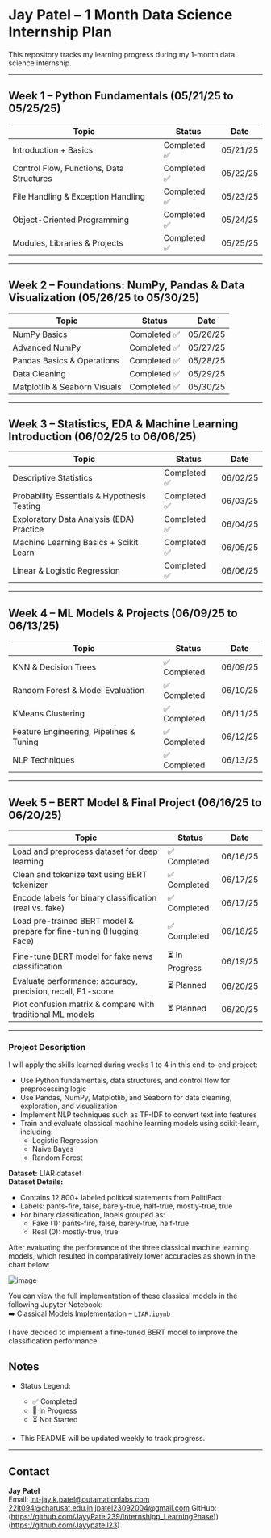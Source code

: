 # Jay Patel – 1 Month Data Science Internship Plan

This repository tracks my learning progress during my 1-month data science internship.

---

## Week 1 – Python Fundamentals (05/21/25 to 05/25/25)

| Topic                         | Status      | Date      |
|-------------------------------|-------------|-----------|
| Introduction + Basics          | Completed ✅ | 05/21/25  |
| Control Flow, Functions, Data Structures | Completed ✅ | 05/22/25  |
| File Handling & Exception Handling | Completed ✅ | 05/23/25  |
| Object-Oriented Programming   |Completed ✅ | 05/24/25  |
| Modules, Libraries & Projects |Completed ✅ | 05/25/25  |

---

## Week 2 – Foundations: NumPy, Pandas & Data Visualization (05/26/25 to 05/30/25)

| Topic                     | Status      | Date      |
|---------------------------|-------------|-----------|
| NumPy Basics              | Completed ✅ | 05/26/25  |
| Advanced NumPy            | Completed ✅ | 05/27/25  |
| Pandas Basics & Operations| Completed ✅ | 05/28/25  |
| Data Cleaning             | Completed ✅| 05/29/25  |
| Matplotlib & Seaborn Visuals | Completed ✅| 05/30/25  |

---

## Week 3 – Statistics, EDA & Machine Learning Introduction (06/02/25 to 06/06/25)

| Topic                         | Status      | Date      |
|-------------------------------|-------------|-----------|
| Descriptive Statistics         | Completed ✅ | 06/02/25  |
| Probability Essentials & Hypothesis Testing | Completed ✅ | 06/03/25  |
| Exploratory Data Analysis (EDA) Practice |Completed ✅ | 06/04/25  |
| Machine Learning Basics + Scikit Learn |Completed ✅ | 06/05/25  |
| Linear & Logistic Regression    |Completed ✅ | 06/06/25  |

---

## Week 4 – ML Models & Projects (06/09/25 to 06/13/25)

| Topic                        | Status      | Date      |
|------------------------------|-------------|-----------|
| KNN & Decision Trees          | ✅ Completed | 06/09/25  |
| Random Forest & Model Evaluation | ✅ Completed | 06/10/25  |
| KMeans Clustering             |✅ Completed | 06/11/25  |
| Feature Engineering, Pipelines & Tuning | ✅ Completed | 06/12/25  |
| NLP Techniques                | ✅ Completed | 06/13/25  |

---
## Week 5 – BERT Model & Final Project (06/16/25 to 06/20/25)

| Topic                                                                 | Status       | Date      |
|-----------------------------------------------------------------------|--------------|-----------|
| Load and preprocess dataset for deep learning                         | ✅ Completed  | 06/16/25  |
| Clean and tokenize text using BERT tokenizer                          | ✅ Completed  | 06/17/25  |
| Encode labels for binary classification (real vs. fake)               | ✅ Completed  | 06/17/25  |
| Load pre-trained BERT model & prepare for fine-tuning (Hugging Face) | ✅ Completed  | 06/18/25  |
| Fine-tune BERT model for fake news classification                     | ⏳ In Progress| 06/19/25  |
| Evaluate performance: accuracy, precision, recall, F1-score           | ⏳ Planned    | 06/20/25  |
| Plot confusion matrix & compare with traditional ML models            | ⏳ Planned    | 06/20/25  |

---



### Project Description

I will apply the skills learned during weeks 1 to 4 in this end-to-end project:

- Use Python fundamentals, data structures, and control flow for preprocessing logic  
- Use Pandas, NumPy, Matplotlib, and Seaborn for data cleaning, exploration, and visualization  
- Implement NLP techniques such as TF-IDF to convert text into features  
- Train and evaluate classical machine learning models using scikit-learn, including:  
  - Logistic Regression  
  - Naive Bayes  
  - Random Forest  

**Dataset:** LIAR dataset  
**Dataset Details:**  
- Contains 12,800+ labeled political statements from PolitiFact  
- Labels: pants-fire, false, barely-true, half-true, mostly-true, true  
- For binary classification, labels grouped as:  
  - Fake (1): pants-fire, false, barely-true, half-true  
  - Real (0): mostly-true, true  


After evaluating the performance of the three classical machine learning models, which resulted in comparatively lower accuracies as shown in the chart below:

![image](https://github.com/user-attachments/assets/9b304993-c4bc-40c9-bc95-1b7d01f74178)

You can view the full implementation of these classical models in the following Jupyter Notebook:  
➡️ [Classical Models Implementation – `LIAR.ipynb`](./LIAR.ipynb)


I have decided to implement a fine-tuned BERT model to improve the classification performance.

## Notes

- Status Legend:
  - ✅ Completed
  - 🚧 In Progress
  - ⏳ Not Started

- This README will be updated weekly to track progress.

---

## Contact

**Jay Patel**  
Email: int-jay.k.patel@outamationlabs.com  
       22it094@charusat.edu.in
       jpatel23092004@gmail.com
GitHub:(https://github.com/JayyPatel239/Internshipp_LearningPhase))
        (https://github.com/Jayypatell23)
        
